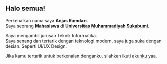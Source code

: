 ## Halo semua!

Perkenalkan nama saya **Anjas Ramdan**.\
Saya seorang **Mahasiswa** di **[Universitas Muhammadiyah Sukabumi](https://ummi.ac.id/)**.

Saya mengambil jurusan Teknik Informatika.\
Saya senang dan tertarik dengan teknologi modern, saya juga suka dengan desian. Seperti UI/UX Design.

Jika kamu tertarik untuk berkenalan denganku, silahkan ikuti [akunku](https://linktr.ee/anjas_ramdan) yaa.
